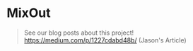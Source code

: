 # MixOut
> See our blog posts about this project!  
> https://medium.com/p/1227cdabd48b/
> (Jason's Article)
